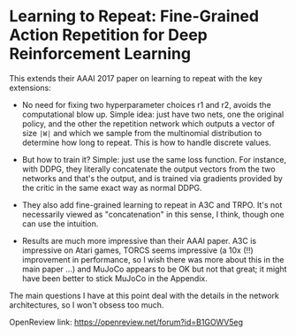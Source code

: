 # Learning to Repeat: Fine-Grained Action Repetition for Deep Reinforcement Learning

This extends their AAAI 2017 paper on learning to repeat with the key
extensions:

- No need for fixing two hyperparameter choices r1 and r2, avoids the
  computational blow up. Simple idea: just have two nets, one the original
  policy, and the other the repetition network which outputs a vector of size
  `|W|` and which we sample from the multinomial distribution to determine how
  long to repeat. This is how to handle discrete values.

- But how to train it? Simple: just use the same loss function. For instance,
  with DDPG, they literally concatenate the output vectors from the two networks
  and that's the output, and is trained via gradients provided by the critic in
  the same exact way as normal DDPG.

- They also add fine-grained learning to repeat in A3C and TRPO. It's not
  necessarily viewed as "concatenation" in this sense, I think, though one can
  use the intuition.

- Results are much more impressive than their AAAI paper. A3C is impressive on
  Atari games, TORCS seems impressive (a 10x (!!) improvement in performance, so
  I wish there was more about this in the main paper ...) and MuJoCo appears to
  be OK but not that great; it might have been better to stick MuJoCo in the
  Appendix.

The main questions I have at this point deal with the details in the network
architectures, so I won't obsess too much.

OpenReview link: https://openreview.net/forum?id=B1GOWV5eg
